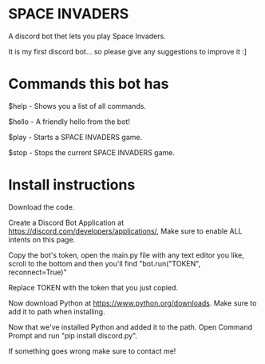# SPACE INVADERS
A discord bot thet lets you play Space Invaders.

It is my first discord bot... so please give any suggestions to improve it :]

# Commands this bot has
$help - Shows you a list of all commands.

$hello - A friendly hello from the bot!

$play - Starts a SPACE INVADERS game.

$stop - Stops the current SPACE INVADERS game.

# Install instructions
Download the code.

Create a Discord Bot Application at https://discord.com/developers/applications/, Make sure to enable ALL intents on this page.

Copy the bot's token, open the main.py file with any text editor you like, scroll to the bottom and then you'll find "bot.run("TOKEN", reconnect=True)"

Replace TOKEN with the token that you just copied.

Now download Python at https://www.python.org/downloads. Make sure to add it to path when installing.

Now that we've installed Python and added it to the path. Open Command Prompt and run "pip install discord.py".

If something goes wrong make sure to contact me!
